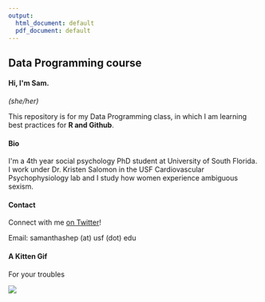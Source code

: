 ```yaml
---
output:
  html_document: default
  pdf_document: default
---
```

## Data Programming course

#### Hi, I'm Sam.
*(she/her)*


This repository is for my Data Programming class, in which I am learning best practices for **R and Github**.

#### Bio

I'm a 4th year social psychology PhD student at University of South Florida. I work under Dr. Kristen Salomon in the USF Cardiovascular Psychophysiology lab and I study how women experience ambiguous sexism.

#### Contact
Connect with me [on Twitter](https://twitter.com/SamLShep)!

Email: samanthashep (at) usf (dot) edu


#### A Kitten Gif
For your troubles

![](https://i.giphy.com/media/hvS1eKlR75hMr0l7VJ/giphy.webp)
